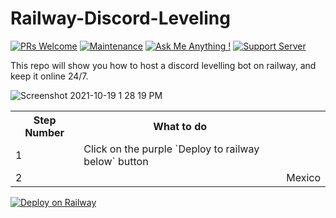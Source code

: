 # Railway-Discord-Leveling

[![PRs Welcome](https://img.shields.io/badge/PRs-welcome-brightgreen.svg?style=flat-square)](http://makeapullrequest.com)
[![Maintenance](https://img.shields.io/badge/Maintained%3F-yes-green.svg)](https://GitHub.com/Tomato6966/)
[![Ask Me Anything !](https://img.shields.io/badge/Ask%20me-anything-1abc9c.svg)](https://GitHub.com/Tomato6966/Ask-Me-Anything)
[![Support Server](https://img.shields.io/discord/591914197219016707.svg?label=&logo=discord&logoColor=ffffff&color=7389D8&labelColor=6A7EC2)](https://discord.gg/fS6qBSm)

This repo will show you how to host a discord levelling bot on railway, and keep it online 24/7.




![Screenshot 2021-10-19 1 28 19 PM](https://user-images.githubusercontent.com/88919270/137971602-97f03eaf-85d6-4a49-aa2c-8cc8a74d96e6.png)

<table>
  <tr>
    <th>Step Number</th>
    <th>What to do</th>
  </tr>
  <tr>
    <td>1</td>
    <td>Click on the purple `Deploy to railway below` button</td>
  </tr>
  <tr>
    <td>2</td>
    <td></td>
    <td>Mexico</td>
  </tr>
</table>














[![Deploy on Railway](https://railway.app/button.svg)](https://railway.app/new/template?template=https%3A%2F%2Fgithub.com%2FInfinitybeond1%2Fbetter-discord-ranking-system&envs=DISCORD_TOKEN&DISCORD_TOKENDesc=Enter+your+bots+token+&referralCode=LWOSmY)
